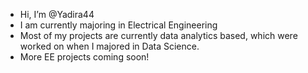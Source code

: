 - Hi, I’m @Yadira44
- I am currently majoring in Electrical Engineering
- Most of my projects are currently data analytics based, which were worked on when I majored in Data Science.
- More EE projects coming soon!

<!---
Yadira44/Yadira44 is a ✨ special ✨ repository because its `README.md` (this file) appears on your GitHub profile.
You can click the Preview link to take a look at your changes.
--->
